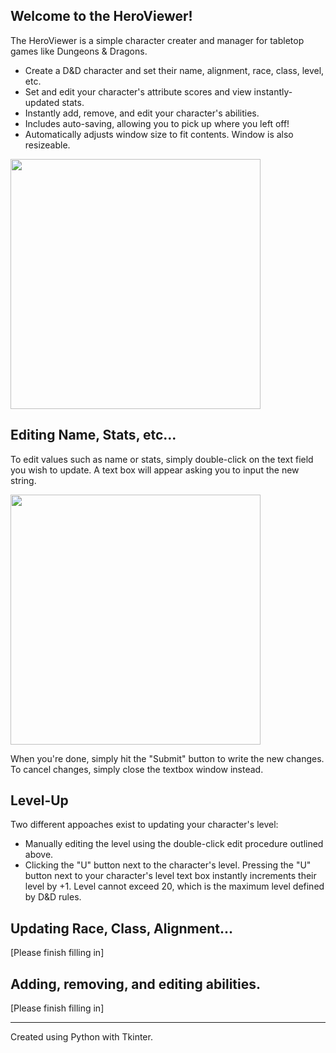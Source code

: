 ## Welcome to the HeroViewer!
The HeroViewer is a simple character creater and manager for tabletop games like Dungeons & Dragons.
- Create a D&D character and set their name, alignment, race, class, level, etc.
- Set and edit your character's attribute scores and view instantly-updated stats.
- Instantly add, remove, and edit your character's abilities.
- Includes auto-saving, allowing you to pick up where you left off!
- Automatically adjusts window size to fit contents. Window is also resizeable.

<!-- Demo Image of Software -->
<image align="center" src="https://user-images.githubusercontent.com/39421939/134764748-3eb24877-a564-4eb5-8768-0ecc2996de03.png" height="400"> 

## Editing Name, Stats, etc... 
To edit values such as name or stats, simply double-click on the text field you wish to update. A text box will appear asking you to input the new string.

<!-- Demo Image of Software -->
<image align="center" src="https://user-images.githubusercontent.com/39421939/134764947-fd058899-4992-4565-bc7b-8f00d812650e.png" height="400">
  
When you're done, simply hit the "Submit" button to write the new changes. To cancel changes, simply close the textbox window instead.
  
## Level-Up
Two different appoaches exist to updating your character's level: 
- Manually editing the level using the double-click edit procedure outlined above.
- Clicking the "U" button next to the character's level.
Pressing the "U" button next to your character's level text box instantly increments their level by +1. Level cannot exceed 20, which is the maximum level defined by D&D rules.

## Updating Race, Class, Alignment...
[Please finish filling in]

## Adding, removing, and editing abilities.
[Please finish filling in]

---  
Created using Python with Tkinter.
